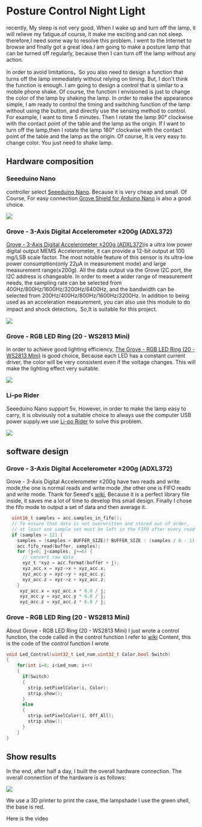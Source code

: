 # Posture Control Night Light

recently, My sleep is not very good, When I wake up and turn off the lamp, it will relieve my fatigue.of course, it make me exciting and can not sleep. therefore,I need some way to resolve this problem. I went to the Internet to browse and finally got a great idea.I am going to make a posture lamp that can be turned off regularly, because then I can turn off the lamp without any action.

In order to avoid limitations，So you also need to design a function that turns off the lamp immediately without relying on timing. But, I don't think the function is enough. I am going to design a control that is similar to a mobile phone shake. Of course, the function I envisioned is just to change the color of the lamp by shaking the lamp. In order to make the appearance simple, I am ready to control the timing and switching function of the lamp without using the button, and directly use the sensing method to control. For example, I want to time 5 minutes.
Then I rotate the lamp 90° clockwise with the contact point of the table and the lamp as the origin. If I want to turn off the lamp,then I rotate the lamp 180° clockwise with the contact point of the table and the lamp as the origin. Of course, It is very easy to change color. You just need to shake lamp.

## Hardware composition

### Seeeduino Nano


controller select  [Seeeduino Nano](https://www.seeedstudio.com/Seeeduino-Nano-p-4111.html). Because it is very cheap and small. Of Course, For easy connection [Grove Shield for Arduino Nano](https://www.seeedstudio.com/Grove-Shield-for-Arduino-Nano-p-4112.html) is also a good choice.

![](https://github.com/hansonCc/Arduino/raw/master/pose_light/DOC/Grove%20Shield%20for%20Arduino%20Nano.png)

### Grove - 3-Axis Digital Accelerometer ±200g (ADXL372)

[Grove - 3-Axis Digital Accelerometer ±200g (ADXL372)](https://www.seeedstudio.com/Grove-3-Axis-Digital-Accelerometer-200g-ADXL372-p-4003.html)is a ultra low power digital output MEMS Accelerometer, it can provide a 12-bit output at 100 mg/LSB scale factor. The most notable feature of this sensor is its ultra-low power consumption(only 22μA in measurement mode) and large measurement range(±200g). All the data output via the Grove I2C port, the I2C address is changeable. In order to meet a wider range of measurement needs, the sampling rate can be selected from 400Hz/800Hz/1600Hz/3200Hz/6400Hz, and the bandwidth can be selected from 200Hz/400Hz/800Hz/1600Hz/3200Hz. In addition to being used as an acceleration measurement, you can also use this module to do impact and shock detection。So,It is suitable for this project.

![](https://github.com/hansonCc/Arduino/raw/master/pose_light/DOC/3-Axis%20Digital%20Accelerometer.png)

### Grove - RGB LED Ring (20 - WS2813 Mini)

In order to achieve good lighting efficiency, [The Grove - RGB LED Ring (20 - WS2813 Mini)](http://wiki.seeedstudio.com/Grove-LED_ring) is good choice, Because each LED has a constant current driver, the color will be very consistent even if the voltage changes. This will make the lighting effect very suitable.

![](https://github.com/hansonCc/Arduino/raw/master/pose_light/DOC/Grove%20-%20RGB%20LED%20Ring.jpg)

### Li-po Rider

Seeeduino Nano support 5v, However, in order to make the lamp easy to carry, it is obviously not a suitable choice to always use the computer USB power supply.we use [Li-po Rider](https://www.seeedstudio.com/Li-po-Rider-p-710.html) to solve this problem.

![](https://github.com/hansonCc/Arduino/raw/master/pose_light/DOC/Li-po%20Rider.jpg)

## software design 

### Grove - 3-Axis Digital Accelerometer ±200g (ADXL372)


Grove - 3-Axis Digital Accelerometer ±200g have two reads and write mode,the one is normal reads and write mode ,the other one is FIFO reads and write mode. Thank for Seeed's [wiki](http://wiki.seeedstudio.com/Grove-3-Axis_Digital_Accelerometer_200g-ADXL372/), Because it is a perfect library file inside, it saves me a lot of time to develop this small design. Finally I chose the fifo mode to output a set of data and then average it.

```c
  uint16_t samples = acc.samples_in_fifo();
  // To ensure that data is not overwritten and stored out of order,
  // at least one sample set must be left in the FIFO after every read
  if (samples > 12) {
    samples = (samples > BUFFER_SIZE)? BUFFER_SIZE : (samples / 6 - 1) * 6;
    acc.fifo_read(buffer, samples);
    for (j=0; j<samples; j+=6) {
      // convert raw data
      xyz_t *xyz = acc.format(buffer + j);
      xyz_acc.x = xyz->x + xyz_acc.x;
      xyz_acc.y = xyz->y + xyz_acc.y;
      xyz_acc.z = xyz->z + xyz_acc.z;
    }
     xyz_acc.x = xyz_acc.x * 6.0 / j;
     xyz_acc.y = xyz_acc.y * 6.0 / j;
     xyz_acc.z = xyz_acc.z * 6.0 / j;
```

### Grove - RGB LED Ring (20 - WS2813 Mini)


About Grove - RGB LED Ring (20 - WS2813 Mini) I just wrote a control function, the code called in the control function I refer to [wiki](http://wiki.seeedstudio.com/Grove-LED_ring) Content, this is the code of the control function I wrote

```c
void Led_Control(uint32_t Led_num,uint32_t Color,bool Switch)
{
    for(int i=0; i<Led_num; i++)
    {
      if(Switch)
      {
        strip.setPixelColor(i, Color);
        strip.show();
      }  
      else
      {
        strip.setPixelColor(i, Off_All);
        strip.show();
      }
    }
}
```

## Show results

In the end, after half a day, I built the overall hardware connection. The overall connection of the hardware is as follows:

![](https://github.com/hansonCc/Arduino/raw/master/pose_light/DOC/Overall%20connection%20diagram.jpg)

We use a 3D printer to print the case, the lampshade I use the green shell, the base is red.

Here is the video
